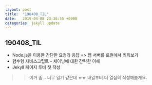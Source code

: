 ```yaml
---
layout: post
title:  "190408_TIL"
date:   2019-04-08 23:36:55 +0900
categories: jekyll update
---
```


190408_TIL
------------

* Node.js을 이용한 간단한 요청과 응답 => 웹 서버를 로컬에서 띄워보기
* 함수형 자바스크립트 - 체이닝에 대한 간략한 이해
* Jekyll 페이지 루비 첫 작성 

>> 이거 좀... 너무 일기 같은데 ㅠㅠ 
>> 내일부터 더 열심히 작성해볼게요. 